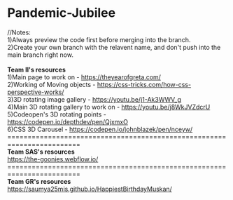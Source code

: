 # Pandemic-Jubilee
//Notes: <br>
1)Always preview the code first before merging into the branch.<br>
2)Create your own branch with the relavent name, and don't push into the main branch right now.<br><br>
<b>Team II's resources</b><br>
1)Main page to work on - https://theyearofgreta.com/<br>
2)Working of Moving objects - https://css-tricks.com/how-css-perspective-works/<br>
3)3D rotating image gallery - https://youtu.be/j1-Ak3WWV_g<br>
4)Main 3D rotating gallery to work on - https://youtu.be/j8WkJVZdcrU<br>
5)Codeopen's 3D rotating points - https://codepen.io/depthdev/pen/QjxmxO<br>
6)CSS 3D Carousel - https://codepen.io/johnblazek/pen/nceyw/<br>
========================================================================<br>
<b>Team SAS's resources</b></br>
https://the-goonies.webflow.io/<br>
========================================================================<br>
<b>Team GR's resources</b><br>
https://saumya25mis.github.io/HappiestBirthdayMuskan/<br>
